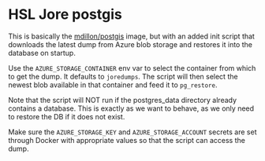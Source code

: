 # HSL Jore postgis

This is basically the [mdillon/postgis](https://hub.docker.com/r/mdillon/postgis/) image, but with an added init script that downloads the latest dump from Azure blob storage and restores it into the database on startup.

Use the `AZURE_STORAGE_CONTAINER` env var to select the container from which to get the dump. It defaults to `joredumps`. The script will then select the newest blob available in that container and feed it to `pg_restore`.

Note that the script will NOT run if the postgres_data directory already contains a database. This is exactly as we want to behave, as we only need to restore the DB if it does not exist.

Make sure the `AZURE_STORAGE_KEY` and `AZURE_STORAGE_ACCOUNT` secrets are set through Docker with appropriate values so that the script can access the dump.
